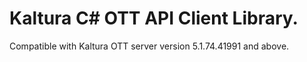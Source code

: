# Kaltura C# OTT API Client Library.
Compatible with Kaltura OTT server version 5.1.74.41991 and above.
